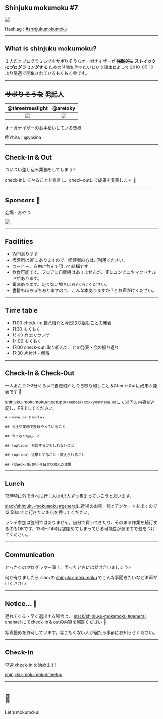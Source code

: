 ## Shinjuku mokumoku #7

![](/assets/images/shinjuku-mokumoku-banner.png)

Hashtag : [#shinjukumokumoku](https://twitter.com/search?q=%23shinjukumokumoku)

---

## What is shinjuku mokumoku?

１人だとプログラミングをサボりそうなオーガナイザーが **~~強制的に~~ ストイックにプログラミングする** ための時間を作りたいという理由によって 2018-05-19 より隔週で開催されているもくもく会です。

---

## ~~サボりそうな~~ 発起人

@threetreeslight | @aretoky
:---: | :---:
![](https://avatars3.githubusercontent.com/u/1057490?s=100&v=4) | ![](https://avatars3.githubusercontent.com/u/4887965?s=100&v=4)

オーガナイザーのお手伝いしている皆様

@Yhiss | @yokina

---

## Check-In & Out

ついつい差し込み業務をしてしまう💦

check-inにてやることを宣言し、check-outにて成果を発表します 💪

---

## Sponsers 👏

会場・おやつ

![](/assets/images/sponsers/repro-logo-colored.png)

---

## Facilities

- WiFiあります
- 喫煙所は9Fにありますので、喫煙者の方はご利用ください。
- コーヒー、自由に飲んで頂いて結構です
- 飲食可能です。フロアに自販機はありませんが、1Fにコンビニやマクドナルドがあります。
- 電源あります。足りない場合はお声がけください。
- 書籍もぼちぼちありますので、こんな本ありますか？とお声がけください。

---

## Time table

- 11:00 check-in: 自己紹介と今日取り組むことの発表
- 11:30 もくもく
- 13:00 有志でランチ
- 14:00 もくもく
- 17:00 check-out: 取り組んだことの発表・会の振り返り
- 17:30 片付け・解散

---

## Check-In & Check-Out

一人あたり2-3分ぐらいで自己紹介と今日取り組むこと＆Check-Outに成果の発表です 👏

[shinjuku-mokumoku/meetup](https://github.com/shinjuku-mokumoku/meetup)の`/member/xxx/yourname.md`にて以下の内容を追記し、PR出してください。

```
# <name_or_handle>

## 会社や業務で普段やっていること

## 今日取り組むこと

## (option) 相談するかもしれないこと

## (option) 得意とすること・教えられること

## (Check-Out時)今日取り組んだ成果

```
---

## Lunch

13時頃に外で食べに行く人は4,5人ずつ集まっていこうと思います。

[slack/shinjuku-mokumoku #general](https://shinjuku-mokumoku.slack.com/)に近場のお店一覧とアンケートを出すので12:50までに行きたいお店を押してください。

ランチ参加は強制ではありません。自分で買ってきたり、そのまま作業を続行するのもOKです。13時〜14時は鍵閉めてしまっている可能性があるので気をつけてください。

---

## Communication

せっかくのプログラマー同士、困ったときには助け合いましょう✨

何か有りましたら slackの [shinjuku-mokumoku](https://shinjuku-mokumoku.slack.com/) でこんな事聞きたいなどお声がけください

---

## Notice... 👀

遅れてくる・早く退出する場合は、 [slack/shinjuku-mokumoku #general](https://shinjuku-mokumoku.slack.com/) channel にてcheck-in & outの内容を報告ください 🙏

写真撮影を許可しています。写りたくない人が居たら事前にお知らせください。

---

## Check-In

早速 check-in を始めます!

[shinjuku-mokumoku/meetup](https://github.com/shinjuku-mokumoku/meetup)

---

# 💪

Let's mokumoku!

